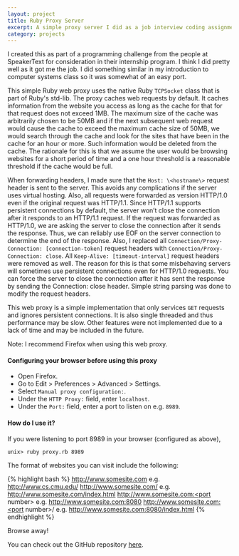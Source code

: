 ```yaml
---
layout: project 
title: Ruby Proxy Server
excerpt: A simple proxy server I did as a job interview coding assignment for SpeakerText. It was my first time using Ruby.
category: projects
---
```

I created this as part of a programming challenge from the people at SpeakerText
for consideration in their internship program. I think I did pretty well as it
got me the job. I did something similar in my introduction to computer systems
class so it was somewhat of an easy port.

This simple Ruby web proxy uses the native Ruby `TCPSocket` class that is part of
Ruby's std-lib. The proxy caches web requests by default. It caches information
from the website you access as long as the cache for that for that request does
not exceed 1MB. The maximum size of the cache was arbitrarily chosen to be 50MB
and if the next subsequent web request would cause the cache to exceed the
maximum cache size of 50MB, we would search through the cache and look for the
sites that have been in the cache for an hour or more. Such information would
be deleted from the cache. The rationale for this is that we assume the user
would be browsing websites for a short period of time and a one hour threshold
is a reasonable threshold if the cache would be full.

When forwarding headers, I made sure that the `Host: \<hostname\>` request header
is sent to the server. This avoids any complications if the server uses virtual
hosting. Also, all requests were forwarded as version HTTP/1.0 even if the
original request was HTTP/1.1. Since HTTP/1.1 supports persistent connections by
default, the server won’t close the connection after it responds to an HTTP/1.1
request. If the request was forwarded as HTTP/1.0, we are asking the server to
close the connection after it sends the response. Thus, we can reliably use EOF
on the server connection to determine the end of the response. Also, I replaced
all `Connection/Proxy-Connection: [connection-token]` request headers with
`Connection/Proxy-Connection: close`. All `Keep-Alive: [timeout-interval]`
request headers were removed as well. The reason for this is that some
misbehaving servers will sometimes use persistent connections even for HTTP/1.0
requests. You can force the server to close the connection after it has sent the
response by sending the Connection: close header. Simple string parsing was done
to modify the request headers.

This web proxy is a simple implementation that only services `GET` requests
and ignores persistent connections. It is also single threaded and thus
performance may be slow. Other features were not implemented due to a lack of
time and may be included in the future.

Note: I recommend Firefox when using this web proxy.

#### Configuring your browser before using this proxy

* Open Firefox.
* Go to Edit > Preferences > Advanced > Settings.
* Select `Manual proxy configuration:`.
* Under the `HTTP Proxy:` field, enter `localhost`.
* Under the `Port:` field, enter a port to listen on e.g. `8989`.

#### How do I use it?
    
If you were listening to port 8989 in your browser (configured as above),

<pre class="terminal"><code>unix> ruby proxy.rb 8989</code></pre>

The format of websites you can visit include the following:

{% highlight bash %}
http://www.somesite.com e.g. http://www.cs.cmu.edu/
http://www.somesite.com/<filename> e.g.
http://www.somesite.com/index.html
http://www.somesite.com:<port number> e.g.
http://www.somesite.com:8080
http://www.somesite.com:<port number>/<filename> e.g.
http://www.somesite.com:8080/index.html
{% endhighlight %}

Browse away!

You can check out the GitHub repository [here](https://github.com/jianxioy/ruby-proxy "Ruby Proxy").